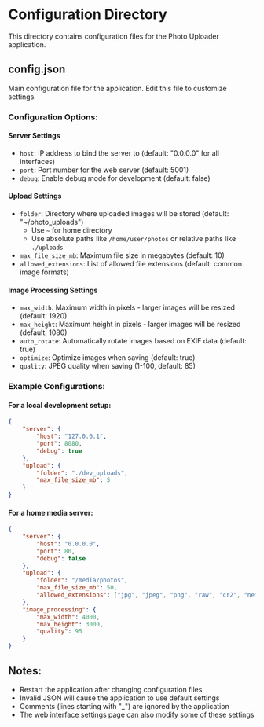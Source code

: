 # Configuration Directory

This directory contains configuration files for the Photo Uploader application.

## config.json

Main configuration file for the application. Edit this file to customize settings.

### Configuration Options:

#### Server Settings
- `host`: IP address to bind the server to (default: "0.0.0.0" for all interfaces)
- `port`: Port number for the web server (default: 5001)
- `debug`: Enable debug mode for development (default: false)

#### Upload Settings
- `folder`: Directory where uploaded images will be stored (default: "~/photo_uploads")
  - Use `~` for home directory
  - Use absolute paths like `/home/user/photos` or relative paths like `./uploads`
- `max_file_size_mb`: Maximum file size in megabytes (default: 10)
- `allowed_extensions`: List of allowed file extensions (default: common image formats)

#### Image Processing Settings
- `max_width`: Maximum width in pixels - larger images will be resized (default: 1920)
- `max_height`: Maximum height in pixels - larger images will be resized (default: 1080)
- `auto_rotate`: Automatically rotate images based on EXIF data (default: true)
- `optimize`: Optimize images when saving (default: true)
- `quality`: JPEG quality when saving (1-100, default: 85)

### Example Configurations:

#### For a local development setup:
```json
{
    "server": {
        "host": "127.0.0.1",
        "port": 8080,
        "debug": true
    },
    "upload": {
        "folder": "./dev_uploads",
        "max_file_size_mb": 5
    }
}
```

#### For a home media server:
```json
{
    "server": {
        "host": "0.0.0.0",
        "port": 80,
        "debug": false
    },
    "upload": {
        "folder": "/media/photos",
        "max_file_size_mb": 50,
        "allowed_extensions": ["jpg", "jpeg", "png", "raw", "cr2", "nef"]
    },
    "image_processing": {
        "max_width": 4000,
        "max_height": 3000,
        "quality": 95
    }
}
```

## Notes:
- Restart the application after changing configuration files
- Invalid JSON will cause the application to use default settings
- Comments (lines starting with "_") are ignored by the application
- The web interface settings page can also modify some of these settings